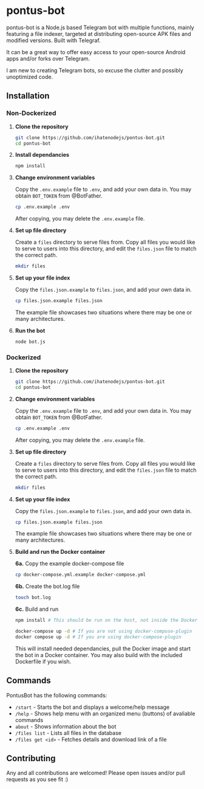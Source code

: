 # pontus-bot
pontus-bot is a Node.js based Telegram bot with multiple functions, mainly featuring a file indexer, targeted at distributing open-source APK files and modified versions. Built with Telegraf.

It can be a great way to offer easy access to your open-source Android apps and/or forks over Telegram.

I am new to creating Telegram bots, so excuse the clutter and possibly unoptimized code.

## Installation
### Non-Dockerized
1. **Clone the repository**
   ```bash
   git clone https://github.com/ihatenodejs/pontus-bot.git
   cd pontus-bot
   ```
2. **Install dependancies**
   ```bash
   npm install
   ```
3. **Change environment variables**

   Copy the `.env.example` file to `.env`, and add your own data in. You may obtain `BOT_TOKEN` from @BotFather.

   ```bash
   cp .env.example .env
   ```

   After copying, you may delete the `.env.example` file.
4. **Set up file directory**

   Create a `files` directory to serve files from. Copy all files you would like to serve to users into this directory, and edit the `files.json` file to match the correct path.

   ```bash
   mkdir files
   ```
5. **Set up your file index**

   Copy the `files.json.example` to `files.json`, and add your own data in.

   ```bash
   cp files.json.example files.json
   ```

   The example file showcases two situations where there may be one or many architectures.
6. **Run the bot**
   ```bash
   node bot.js
   ```
### Dockerized
1. **Clone the repository**
   ```bash
   git clone https://github.com/ihatenodejs/pontus-bot.git
   cd pontus-bot
   ```
2. **Change environment variables**

   Copy the `.env.example` file to `.env`, and add your own data in. You may obtain `BOT_TOKEN` from @BotFather.

   ```bash
   cp .env.example .env
   ```

   After copying, you may delete the `.env.example` file.
4. **Set up file directory**

   Create a `files` directory to serve files from. Copy all files you would like to serve to users into this directory, and edit the `files.json` file to match the correct path.

   ```bash
   mkdir files
   ```
5. **Set up your file index**

   Copy the `files.json.example` to `files.json`, and add your own data in.

   ```bash
   cp files.json.example files.json
   ```

   The example file showcases two situations where there may be one or many architectures.
6. **Build and run the Docker container**

   **6a.** Copy the example docker-compose file
   ```bash
   cp docker-compose.yml.example docker-compose.yml
   ```
   **6b.** Create the bot.log file
   ```bash
   touch bot.log
   ```
   **6c.** Build and run
   ```bash
   npm install # This should be run on the host, not inside the Docker container

   docker-compose up -d # If you are not using docker-compose-plugin
   docker compose up -d # If you are using docker-compose-plugin
   ```

   This will install needed dependancies, pull the Docker image and start the bot in a Docker container. You may also build with the included Dockerfile if you wish.
## Commands
PontusBot has the following commands:

- `/start` - Starts the bot and displays a welcome/help message
- `/help` - Shows help menu with an organized menu (buttons) of avaliable commands
- `about` - Shows information about the bot
- `/files list` - Lists all files in the database
- `/files get <id>` - Fetches details and download link of a file

## Contributing
Any and all contributions are welcomed! Please open issues and/or pull requests as you see fit :)